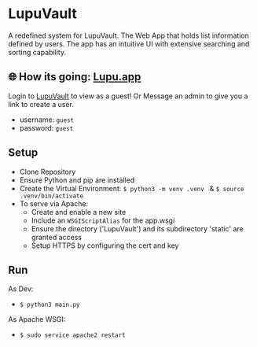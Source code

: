 # LupuVault
A redefined system for LupuVault. The Web App that holds list information defined by users. The app has an intuitive UI with extensive searching and sorting capability.

## :globe_with_meridians: How its going: [Lupu.app](https://lupu.app)

Login to [LupuVault](https://lupu.app/login) to view as a guest! Or Message an admin to give you a link to create a user.

 - username: `guest`
 - password: `guest`


## Setup

- Clone Repository
- Ensure Python and pip are installed
- Create the Virtual Environment: `$ python3 -m venv .venv ` & `$ source .venv/bin/activate`
- To serve via Apache:
    - Create and enable a new site
    - Include an `WSGIScriptAlias` for the app.wsgi
    - Ensure the directory ('LupuVault') and its subdirectory 'static' are granted access
    - Setup HTTPS by configuring the cert and key

## Run

As Dev:

 - `$ python3 main.py`

As Apache WSGI:

 - `$ sudo service apache2 restart`